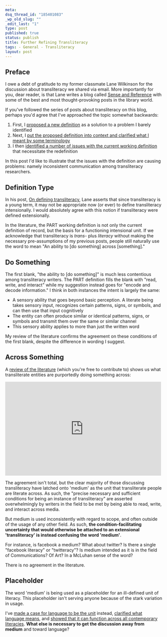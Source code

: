 ```yaml
--- 
meta: 
dsq_thread_id: "185401083" 
_wp_old_slug: "" 
_edit_last: "1" 
type: post 
published: true 
status: publish 
title: Further Refining Transliteracy 
tags: - General - Transliteracy 
layout: post 
--- 
```


## Preface

I owe a debt of gratitude to my former classmate Lane Wilkinson for the discussion about transliteracy we shared via email. More importantly for you, dear reader, is that Lane writes a blog called [Sense and Reference](http://senseandref.blogspot.com/) with some of the best and most thought-provoking posts in the library world.

If you've followed the series of posts about transliteracy on this blog, perhaps you'd agree that I've approached the topic somewhat backwards:

  1. First, I [proposed a new definition](/2010/05/31/on-transliteracy/) as a solution to a problem I barely identified
  2. Next, I [put the proposed definition into context and clarified what I meant by some terminology](/2010/06/18/speaking-the-same-language/)
  3. I then [identified a number of issues with the current working definition](/2010/11/12/redefining-transliteracy/) that necessitate the redefinition

In this post I'd like to illustrate that the issues with the definition are causing problems: namely inconsistent communication among transliteracy researchers.

## Definition Type

In his post, [On defining transliteracy](http://senseandref.blogspot.com/2010/11/on-defining-transliteracy_17.html), Lane asserts that since transliteracy is a young term, it may not be appropriate now (or ever) to define transliteracy intensionally. I would absolutely agree with this notion if transliteracy were defined extensionally.

In the literature, the PART working definition is not only the current definition of record, but the basis for a functioning intensional unit. If we acknowledge that transliteracy is _trans-_ plus _literacy_ without making the necessary pre-assumptions of my previous posts, people still naturally use the word to mean "An ability to [do something] across [something]."

## Do Something

The first blank, "the ability to [do something]" is much less contentious among transliteracy writers. The PART definition fills the blank with "read, write, and interact" while my suggestion instead goes for "encode and decode information." I think in both instances the intent is largely the same:

  * A sensory ability that goes beyond basic perception. A literate being takes sensory input, recognizes certain patterns, signs, or symbols, and can then use that input cognitively
  * The entity can often produce similar or identical patterns, signs, or symbols and transmit them over the same or similar channel
  * This sensory ability applies to more than just the written word

My review of the literature confirms the agreement on these conditions of the first blank, despite the difference in wording I suggest.

## Across Something

A [review of the literature](https://spreadsheets.google.com/ccc?key=0AgO-tzjW6IxxdDVQT3Q4enJ3cXZXVVJ0Y2FFVldkZFE&hl=en) (which you're free to contribute to) shows us what transliterate entities are purportedly doing something across:

<iframe width="500" height="300" frameborder="0" src="https://spreadsheets.google.com/pub?key=0AgO-tzjW6IxxdDVQT3Q4enJ3cXZXVVJ0Y2FFVldkZFE&amp;hl=en&amp;single=true&amp;gid=0&amp;output=html&amp;widget=true"></iframe>

The agreement isn't total, but the clear majority of those discussing transliteracy have latched onto 'medium' as the unit that transliterate people are literate across. As such, the "precise necessary and sufficient conditions for being an instance of transliteracy" are asserted overwhelmingly by writers in the field to be met by being able to read, write, and interact across media.

But medium is used inconsistently with regard to scope, and often outside of the usage of any other field. As such, **the condition-facilitating uncertainty that would otherwise be attached to an extensional 'transliteracy' is instead confusing the word 'medium'**.

For instance, is facebook a medium? What about twitter? Is there a single "facebook literacy" or "twitteracy"? Is medium intended as it is in the field of Communications? Of Art? In a McLuhan sense of the word?

There is no agreement in the literature.

## Placeholder

The word 'medium' is being used as a placeholder for an ill-defined unit of literacy. This placeholder isn't serving anyone because of the stark variation in usage.

I've [made a case for language to be the unit](/2010/05/31/on-transliteracy/) instead, [clarified what language means](/2010/06/18/speaking-the-same-language/), and [showed that it can function across all contemporary literacies](/2010/11/12/redefining-transliteracy/). **What else is necessary to get the discussion away from medium** and toward language?

